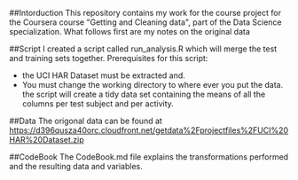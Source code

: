 ##Intorduction 
This repository contains my work for the course project for the Coursera course "Getting and Cleaning data", part of the Data Science specialization. What follows first are my notes on the original data

##Script 
I created a script called run_analysis.R which will merge the test and training sets together. Prerequisites for this script:
* the UCI HAR Dataset must be extracted and.
* You must change the working directory to where ever you put the data.
the script will create a tidy data set containing the means of all the columns per test subject and per activity.

##Data 
The origonal data can be found at 
https://d396qusza40orc.cloudfront.net/getdata%2Fprojectfiles%2FUCI%20HAR%20Dataset.zip 

##CodeBook
The CodeBook.md file explains the transformations performed and the resulting data and variables.
